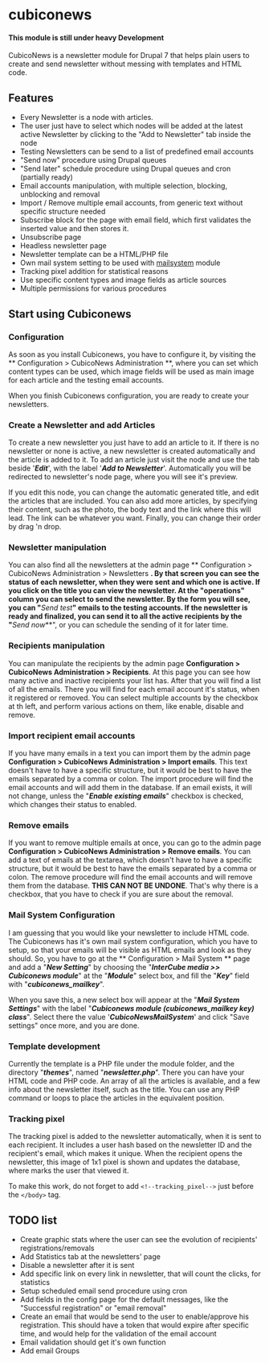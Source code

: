 # cubiconews

#### This module is still under heavy Development

CubicoNews is a newsletter module for Drupal 7 that helps plain users to create and send newsletter without messing with templates and HTML code.


## Features
* Every Newsletter is a node with articles.
* The user just have to select which nodes will be added at the latest active Newsletter by clicking to the "Add to Newsletter" tab inside the node
* Testing Newsletters can be send to a list of predefined email accounts
* "Send now" procedure using Drupal queues
* "Send later" schedule procedure using Drupal queues and cron (partially ready)
* Email accounts manipulation, with multiple selection, blocking, unblocking and removal
* Import / Remove multiple email accounts, from generic text without specific structure needed
* Subscribe block for the page with email field, which first validates the inserted value and then stores it.
* Unsubscribe page
* Headless newsletter page
* Newsletter template can be a HTML/PHP file
* Own mail system setting to be used with [mailsystem](https://www.drupal.org/project/mailsystem) module
* Tracking pixel addition for statistical reasons
* Use specific content types and image fields as article sources
* Multiple permissions for various procedures


## Start using Cubiconews
### Configuration
As soon as you install Cubiconews, you have to configure it, by visiting the ** Configuration > CubicoNews Administration **, where you can set which content types can be used, which image fields will be used as main image for each article and the testing email accounts.

When you finish Cubiconews configuration, you are ready to create your newsletters.

### Create a Newsletter and add Articles
To create a new newsletter you just have to add an article to it. If there is no newsletter or none is active, a new newsletter is created automatically and the article is added to it. To add an article just visit the node and use the tab beside '**_Edit_**', with the label '**_Add to Newsletter_**'. Automatically you will be redirected to newsletter's node page, where you will see it's preview.

If you edit this node, you can change the automatic generated title, and edit the articles that are included. You can also add more articles, by specifying their content, such as the photo, the body text and the link where this will lead. The link can be whatever you want. Finally, you can change their order by drag 'n drop.

### Newsletter manipulation
You can also find all the newsletters at the admin page ** Configuration > CubicoNews Administration > Newsletters **. By that screen you can see the status of each newsletter, when they were sent and which one is active. If you click on the title you can view the newsletter. At the "operations" column you can select to send the newsletter. By the form you will see, you can "**_Send test_**" emails to the testing accounts. If the newsletter is ready and finalized, you can send it to all the active recipients by the "**_Send now_**", or you can schedule the sending of it for later time.

### Recipients manipulation
You can manipulate the recipients by the admin page **Configuration > CubicoNews Administration > Recipients**. At this page you can see how many active and inactive recipients your list has. After that you will find a list of all the emails. There you will find for each email account it's status, when it registered or removed. You can select multiple accounts by the checkbox at th left, and perform various actions on them, like enable, disable and remove.

### Import recipient email accounts
If you have many emails in a text you can import them by the admin page **Configuration > CubicoNews Administration > Import emails**. This text doesn't have to have a specific structure, but it would be best to have the emails separated by a comma or colon. The import procedure will find the email accounts and will add them in the database. If an email exists, it will not change, unless the "**_Enable existing emails_**" checkbox is checked, which changes their status to enabled.

### Remove emails
If you want to remove multiple emails at once, you can go to the admin page **Configuration > CubicoNews Administration > Remove emails**. You can add a text of emails at the textarea, which doesn't have to have a specific structure, but it would be best to have the emails separated by a comma or colon. The remove procedure will find the email accounts and will remove them from the database. **THIS CAN NOT BE UNDONE**. That's why there is a checkbox, that you have to check if you are sure about the removal.

### Mail System Configuration
I am guessing that you would like your newsletter to include HTML code. The Cubiconews has it's own mail system configuration, which you have to setup, so that your emails will be visible as HTML emails and look as they should. So, you have to go at the ** Configuration > Mail System ** page and add a "**_New Setting_**" by choosing the "**_InterCube media >> Cubiconews module_**" at the "**_Module_**" select box, and fill the "**_Key_**" field with "**_cubiconews_mailkey_**".

When you save this, a new select box will appear at the "**_Mail System Settings_**" with the label "**_Cubiconews module (cubiconews_mailkey key) class_**". Select there the value '**_CubicoNewsMailSystem_**' and click "Save settings" once more, and you are done.

### Template development
Currently the template is a PHP file under the module folder, and the directory "**_themes_**", named "**_newsletter.php_**". There you can have your HTML code and PHP code. An array of all the articles is available, and a few info about the newsletter itself, such as the title. You can use any PHP command or loops to place the articles in the equivalent position.

### Tracking pixel
The tracking pixel is added to the newsletter automatically, when it is sent to each recipient. It includes a user hash based on the newsletter ID and the recipient's email, which makes it unique. When the recipient opens the newsletter, this image of 1x1 pixel is shown and updates the database, where marks the user that viewed it.

To make this work, do not forget to add `<!--tracking_pixel-->` just before the `</body>` tag.


## TODO list
* Create graphic stats where the user can see the evolution of recipients' registrations/removals
* Add Statistics tab at the newsletters' page
* Disable a newsletter after it is sent
* Add specific link on every link in newsletter, that will count the clicks, for statistics
* Setup scheduled email send procedure using cron
* Add fields in the config page for the default messages, like the "Successful registration" or "email removal"
* Create an email that would be send to the user to enable/approve his registration. This should have a token that would expire after specific time, and would help for the validation of the email account
* Email validation should get it's own function
* Add email Groups
